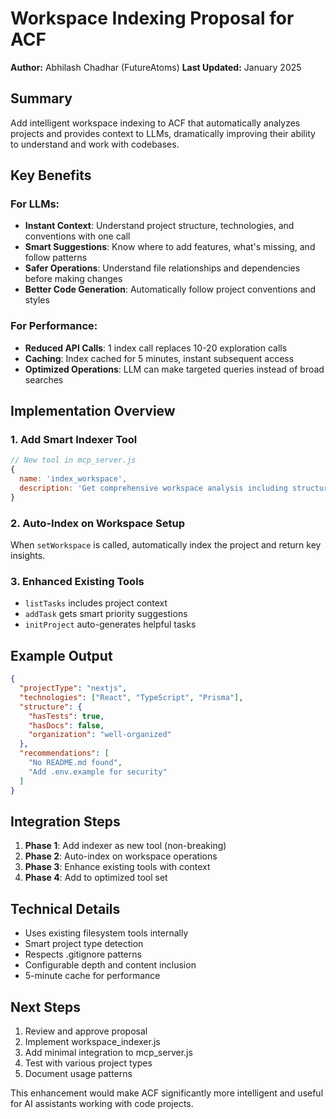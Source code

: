 # Workspace Indexing Proposal for ACF

**Author:** Abhilash Chadhar (FutureAtoms)
**Last Updated:** January 2025

## Summary

Add intelligent workspace indexing to ACF that automatically analyzes projects and provides context to LLMs, dramatically improving their ability to understand and work with codebases.

## Key Benefits

### For LLMs:
- **Instant Context**: Understand project structure, technologies, and conventions with one call
- **Smart Suggestions**: Know where to add features, what's missing, and follow patterns
- **Safer Operations**: Understand file relationships and dependencies before making changes
- **Better Code Generation**: Automatically follow project conventions and styles

### For Performance:
- **Reduced API Calls**: 1 index call replaces 10-20 exploration calls  
- **Caching**: Index cached for 5 minutes, instant subsequent access
- **Optimized Operations**: LLM can make targeted queries instead of broad searches

## Implementation Overview

### 1. Add Smart Indexer Tool
```javascript
// New tool in mcp_server.js
{
  name: 'index_workspace',
  description: 'Get comprehensive workspace analysis including structure, technologies, and recommendations'
}
```

### 2. Auto-Index on Workspace Setup
When `setWorkspace` is called, automatically index the project and return key insights.

### 3. Enhanced Existing Tools
- `listTasks` includes project context
- `addTask` gets smart priority suggestions
- `initProject` auto-generates helpful tasks

## Example Output

```json
{
  "projectType": "nextjs",
  "technologies": ["React", "TypeScript", "Prisma"],
  "structure": {
    "hasTests": true,
    "hasDocs": false,
    "organization": "well-organized"
  },
  "recommendations": [
    "No README.md found",
    "Add .env.example for security"
  ]
}
```

## Integration Steps

1. **Phase 1**: Add indexer as new tool (non-breaking)
2. **Phase 2**: Auto-index on workspace operations
3. **Phase 3**: Enhance existing tools with context
4. **Phase 4**: Add to optimized tool set

## Technical Details

- Uses existing filesystem tools internally
- Smart project type detection
- Respects .gitignore patterns
- Configurable depth and content inclusion
- 5-minute cache for performance

## Next Steps

1. Review and approve proposal
2. Implement workspace_indexer.js
3. Add minimal integration to mcp_server.js
4. Test with various project types
5. Document usage patterns

This enhancement would make ACF significantly more intelligent and useful for AI assistants working with code projects.